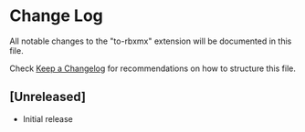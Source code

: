 # Change Log

All notable changes to the "to-rbxmx" extension will be documented in this file.

Check [Keep a Changelog](http://keepachangelog.com/) for recommendations on how to structure this file.

## [Unreleased]

- Initial release